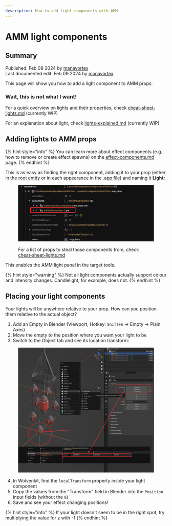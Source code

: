 ```yaml
---
description: How to add light components with AMM
---
```


# AMM light components

## Summary

Published: Feb 09 2024 by [manavortex](https://app.gitbook.com/u/NfZBoxGegfUqB33J9HXuCs6PVaC3 "mention")\
Last documented edit: Feb 09 2024 by [manavortex](https://app.gitbook.com/u/NfZBoxGegfUqB33J9HXuCs6PVaC3 "mention")

This page will show you how to add a light component to AMM props.

### Wait, this is not what I want!

For a quick overview on lights and their properties, check [cheat-sheet-lights.md](../../../references-lists-and-overviews/cheat-sheet-lights.md "mention") (currently WIP)

For an explanation about light, check [lights-explained.md](../../../files-and-what-they-do/lights-explained.md "mention") (currently WIP)

## Adding lights to AMM props

{% hint style="info" %}
You can learn more about effect components (e.g. how to remove or create effect spawns) on the [effect-components.md](../../../files-and-what-they-do/components/documented-components/effect-components.md "mention") page.
{% endhint %}

This is as easy as finding the right component, adding it to your prop (either in the [root entity](../../../files-and-what-they-do/entity-.ent-files/#root-entity) or in each appearance in the [.app file](../../../files-and-what-they-do/appearance-.app-files.md#appearances)) and naming it **Light:**

<figure><img src="../../../../.gitbook/assets/amm_adding_lights.png" alt=""><figcaption><p>For a list of props to steal those components from, check <a data-mention href="../../../references-lists-and-overviews/cheat-sheet-lights.md">cheat-sheet-lights.md</a></p></figcaption></figure>

This enables the AMM light panel in the target tools.

{% hint style="warning" %}
Not all light components actually support colour and intensity changes. Candlelight, for example, does not.
{% endhint %}

## Placing your light components

Your lights will be anywhere relative to your prop. How can you position them relative to the actual object?

1. Add an Empty in Blender (Viewport, Hotkey: `Shift+A` -> Empty -> Plain Axes)
2. Move the empty to the position where you want your light to be
3. Switch to the Object tab and see its location transform:

<figure><img src="../../../../.gitbook/assets/blender_placing_light_components.png" alt=""><figcaption></figcaption></figure>

4. In Wolvenkit, find the `localTransform` property inside your light component
5. Copy the values from the "Transform" field in Blender into the `Position` input fields (without the `m`)
6. Save and see your effect changing positions!

{% hint style="info" %}
If your light doesn't seem to be in the right spot, try multiplying the value for z with -1
{% endhint %}
